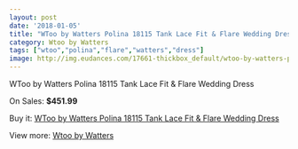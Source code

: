 ```yaml
---
layout: post
date: '2018-01-05'
title: "WToo by Watters Polina 18115 Tank Lace Fit & Flare Wedding Dress"
category: Wtoo by Watters
tags: ["wtoo","polina","flare","watters","dress"]
image: http://img.eudances.com/17661-thickbox_default/wtoo-by-watters-polina-18115-tank-lace-fit-flare-wedding-dress.jpg
---
```

WToo by Watters Polina 18115 Tank Lace Fit & Flare Wedding Dress

On Sales: **$451.99**
<a href="https://www.eudances.com/en/wtoo-by-watters/5146-wtoo-by-watters-polina-18115-tank-lace-fit-flare-wedding-dress.html"><amp-img layout="responsive" width="600" height="600" src="//img.eudances.com/17661-thickbox_default/wtoo-by-watters-polina-18115-tank-lace-fit-flare-wedding-dress.jpg" alt="WToo by Watters Polina 18115 Tank Lace Fit & Flare Wedding Dress 0" /></a>
<a href="https://www.eudances.com/en/wtoo-by-watters/5146-wtoo-by-watters-polina-18115-tank-lace-fit-flare-wedding-dress.html"><amp-img layout="responsive" width="600" height="600" src="//img.eudances.com/17664-thickbox_default/wtoo-by-watters-polina-18115-tank-lace-fit-flare-wedding-dress.jpg" alt="WToo by Watters Polina 18115 Tank Lace Fit & Flare Wedding Dress 1" /></a>
<a href="https://www.eudances.com/en/wtoo-by-watters/5146-wtoo-by-watters-polina-18115-tank-lace-fit-flare-wedding-dress.html"><amp-img layout="responsive" width="600" height="600" src="//img.eudances.com/17663-thickbox_default/wtoo-by-watters-polina-18115-tank-lace-fit-flare-wedding-dress.jpg" alt="WToo by Watters Polina 18115 Tank Lace Fit & Flare Wedding Dress 2" /></a>
<a href="https://www.eudances.com/en/wtoo-by-watters/5146-wtoo-by-watters-polina-18115-tank-lace-fit-flare-wedding-dress.html"><amp-img layout="responsive" width="600" height="600" src="//img.eudances.com/17662-thickbox_default/wtoo-by-watters-polina-18115-tank-lace-fit-flare-wedding-dress.jpg" alt="WToo by Watters Polina 18115 Tank Lace Fit & Flare Wedding Dress 3" /></a>

Buy it: [WToo by Watters Polina 18115 Tank Lace Fit & Flare Wedding Dress](https://www.eudances.com/en/wtoo-by-watters/5146-wtoo-by-watters-polina-18115-tank-lace-fit-flare-wedding-dress.html "WToo by Watters Polina 18115 Tank Lace Fit & Flare Wedding Dress")

View more: [Wtoo by Watters](https://www.eudances.com/en/49-wtoo-by-watters "Wtoo by Watters")